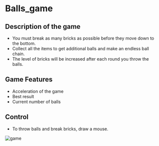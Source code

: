 # Balls_game

## Description of the game
- You must break as many bricks as possible before they move down to the bottom. 
- Collect all the items to get additional balls and make an endless ball chain.
- The level of bricks will be increased after each round you throw the balls.

## Game Features
- Acceleration of the game 
- Best result
- Current number of balls

## Control
- To throw balls and break bricks, draw a mouse.

![game](https://user-images.githubusercontent.com/29926552/31669221-29dc8e8a-b35d-11e7-8ea0-f827c3b3dedc.png)

